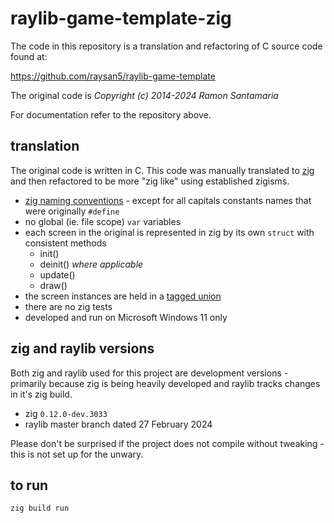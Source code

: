 # raylib-game-template-zig

The code in this repository is a translation and refactoring of C source code found at:

https://github.com/raysan5/raylib-game-template

The original code is _Copyright (c) 2014-2024 Ramon Santamaria_

For documentation refer to the repository above.

## translation

The original code is written in C. This code was manually translated to [zig](https://ziglang.org/) and then refactored to be more "zig like" using established zigisms.

- [zig naming conventions](https://ziglang.org/documentation/master/#Names) - except for all capitals constants names that were originally `#define`
- no global (ie. file scope) `var` variables
- each screen in the original is represented in zig by its own `struct` with consistent methods
  - init()
  - deinit() *where applicable*
  - update()
  - draw()
- the screen instances are held in a [tagged union](https://ziglang.org/documentation/master/#Tagged-union)
- there are no zig tests
- developed and run on Microsoft Windows 11 only

## zig and raylib versions

Both zig and raylib used for this project are development versions - primarily because zig is being heavily developed and raylib tracks changes in it's zig build.

- zig `0.12.0-dev.3033`
- raylib master branch dated 27 February 2024

Please don't be surprised if the project does not compile without tweaking - this is not set up for the unwary.

## to run

`zig build run`
